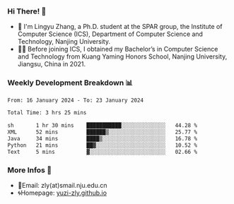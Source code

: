 ### Hi There! 👋 
- 🐳 I'm Lingyu Zhang, a Ph.D. student at the SPAR group, the Institute of Computer Science (ICS), Department of Computer Science and Technology, Nanjing University.
- 🧑‍🎓 Before joining ICS, I obtained my Bachelor’s in Computer Science and Technology from Kuang Yaming Honors School, Nanjing University, Jiangsu, China in 2021.

### Weekly Development Breakdown :bar_chart:

<!--START_SECTION:waka-->

```txt
From: 16 January 2024 - To: 23 January 2024

Total Time: 3 hrs 25 mins

sh       1 hr 30 mins    ███████████░░░░░░░░░░░░░░   44.28 %
XML      52 mins         ██████▒░░░░░░░░░░░░░░░░░░   25.77 %
Java     34 mins         ████▒░░░░░░░░░░░░░░░░░░░░   16.78 %
Python   21 mins         ██▓░░░░░░░░░░░░░░░░░░░░░░   10.52 %
Text     5 mins          ▓░░░░░░░░░░░░░░░░░░░░░░░░   02.66 %
```

<!--END_SECTION:waka-->

<!--
### Github Contributions :octocat:

![](https://raw.githubusercontent.com/yuzi-zly/yuzi-zly/output/github-contribution-grid-snake.svg)              
-->

### More Infos 📖

- 📧Email: zly(at)smail.nju.edu.cn
- 🌀Homepage: [yuzi-zly.github.io](https://yuzi-zly.github.io/)
